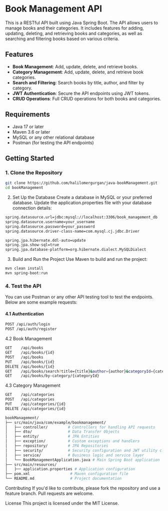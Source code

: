 # Book Management API

This is a RESTful API built using Java Spring Boot. The API allows users to manage books and their categories. It includes features for adding, updating, deleting, and retrieving books and categories, as well as searching and filtering books based on various criteria.

## Features

- **Book Management**: Add, update, delete, and retrieve books.
- **Category Management**: Add, update, delete, and retrieve book categories.
- **Search and Filtering**: Search books by title, author, and filter by category.
- **JWT Authentication**: Secure the API endpoints using JWT tokens.
- **CRUD Operations**: Full CRUD operations for both books and categories.

## Requirements

- Java 17 or later
- Maven 3.6 or later
- MySQL or any other relational database
- Postman (for testing the API endpoints)

## Getting Started

### 1. Clone the Repository

```bash
git clone https://github.com/halilomergurgan/java-bookManagement.git
cd bookManagement
```

2. Set Up the Database
   Create a database in MySQL or your preferred database. Update the application.properties file with your database connection details:
```bash
spring.datasource.url=jdbc:mysql://localhost:3306/book_management_db
spring.datasource.username=your_username
spring.datasource.password=your_password
spring.datasource.driver-class-name=com.mysql.cj.jdbc.Driver

spring.jpa.hibernate.ddl-auto=update
spring.jpa.show-sql=true
spring.jpa.database-platform=org.hibernate.dialect.MySQLDialect
```
3. Build and Run the Project
   Use Maven to build and run the project:
```bash
mvn clean install
mvn spring-boot:run
```

### 4. Test the API

You can use Postman or any other API testing tool to test the endpoints. Below are some example requests:

#### 4.1 Authentication

```bash
POST /api/auth/login
POST /api/auth/register
```
4.2 Book Management

```bash
GET    /api/books
GET    /api/books/{id}
POST   /api/books
PUT    /api/books/{id}
DELETE /api/books/{id}
GET    /api/books/search?title={title}&author={author}&categoryId={categoryId}
GET    /api/books/by-category/{categoryId}

```
4.3 Category Management

```bash
GET    /api/categories
POST   /api/categories
PUT    /api/categories/{id}
DELETE /api/categories/{id}

```
```bash
bookManagement/
├── src/main/java/com/example/bookmanagement/
│   ├── controller/         # Controllers for handling API requests
│   ├── dto/                # Data Transfer Objects
│   ├── entity/             # JPA Entities
│   ├── exception/          # Custom exceptions and handlers
│   ├── repository/         # JPA Repositories
│   ├── security/           # Security configuration and JWT utility classes
│   ├── service/            # Business logic and service layer
│   └── BookManagementApplication.java # Main Spring Boot application
├── src/main/resources/
│   ├── application.properties # Application configuration
├── pom.xml                  # Maven configuration file
└── README.md                # Project documentation

```

Contributing
If you'd like to contribute, please fork the repository and use a feature branch. Pull requests are welcome.

License
This project is licensed under the MIT License.